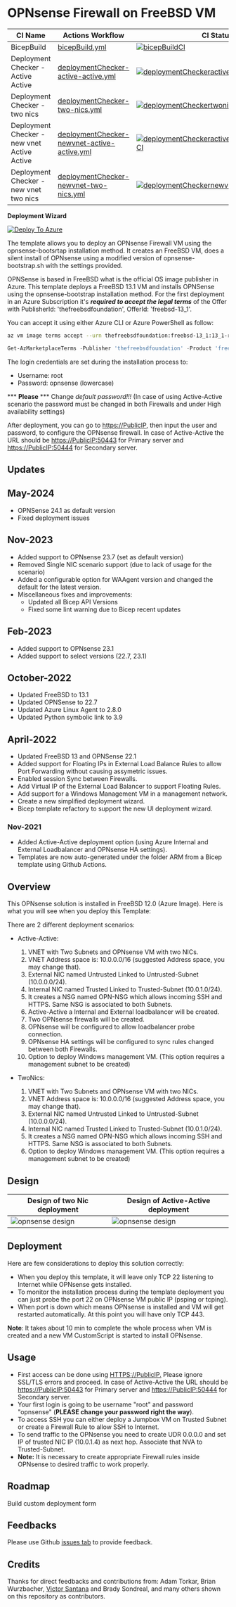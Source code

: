 # OPNsense Firewall on FreeBSD VM

CI Name | Actions Workflow | CI Status |
|--------|--------|--------|
| BicepBuild | [bicepBuild.yml](./.github/workflows/bicepBuild.yml) | [![bicepBuildCI](https://github.com/dmauser/opnazure/actions/workflows/bicepBuild.yml/badge.svg?branch=dev)](https://github.com/dmauser/opnazure/actions/workflows/bicepBuild.yml) |
| Deployment Checker - Active Active | [deploymentChecker-active-active.yml](./.github/workflows/deploymentChecker-active-active.yml) | [![deploymentCheckeractiveactiveactiveCI](https://github.com/dmauser/opnazure/actions/workflows/deploymentChecker-active-active.yml/badge.svg?branch=master)](https://github.com/dmauser/opnazure/actions/workflows/deploymentChecker-active-active.yml) |
| Deployment Checker - two nics | [deploymentChecker-two-nics.yml](./.github/workflows/deploymentChecker-two-nics.yml) | [![deploymentCheckertwonicsCI](https://github.com/dmauser/opnazure/actions/workflows/deploymentChecker-two-nics.yml/badge.svg?branch=master)](https://github.com/dmauser/opnazure/actions/workflows/deploymentChecker-two-nics.yml) |
| Deployment Checker - new vnet Active Active | [deploymentChecker-newvnet-active-active.yml](./.github/workflows/deploymentChecker-newvnet-active-active.yml) | [![deploymentCheckeractivenewvnetactiveactiveCI](https://github.com/dmauser/opnazure/actions/workflows/deploymentChecker-active-active.yml/badge.svg?branch=master)](https://github.com/dmauser/opnazure/actions/workflows/deploymentChecker-active-active.yml) |
| Deployment Checker - new vnet two nics | [deploymentChecker-newvnet-two-nics.yml](./.github/workflows/deploymentChecker-two-nics.yml) | [![deploymentCheckernewvnettwonicsCI](https://github.com/dmauser/opnazure/actions/workflows/deploymentChecker-newvnet-two-nics.yml/badge.svg?branch=master)](https://github.com/dmauser/opnazure/actions/workflows/deploymentChecker-newvnet-two-nics.yml) |

**Deployment Wizard**

[![Deploy To Azure](https://raw.githubusercontent.com/Azure/azure-quickstart-templates/master/1-CONTRIBUTION-GUIDE/images/deploytoazure.svg?sanitize=true)](https://portal.azure.com/#create/Microsoft.Template/uri/https%3A%2F%2Fraw.githubusercontent.com%2Fdmauser%2Fopnazure%2Fmaster%2FARM%2Fmain.json%3F/uiFormDefinitionUri/https%3A%2F%2Fraw.githubusercontent.com%2Fdmauser%2Fopnazure%2Fmaster%2Fbicep%2FuiFormDefinition.json)

The template allows you to deploy an OPNsense Firewall VM using the opnsense-bootsrtap installation method. It creates an FreeBSD VM, does a silent install of OPNsense using a modified version of opnsense-bootstrap.sh with the settings provided.

OPNSense is based in FreeBSD what is the official OS image publisher in Azure. This template deploys a FreeBSD 13.1 VM and installs OPNSense using the opnsense-bootstrap installation method. For the first deployment in an Azure Subscription it's ***required to accept the legal terms*** of the Offer with PublisherId: 'thefreebsdfoundation', OfferId: 'freebsd-13_1'.

You can accept it using either Azure CLI or Azure PowerShell as follow:

```bash
az vm image terms accept --urn thefreebsdfoundation:freebsd-13_1:13_1-release:13.1.0 -o none
```

```powershell
Get-AzMarketplaceTerms -Publisher 'thefreebsdfoundation' -Product 'freebsd-13_1' -Name '13_1-release' -OfferType 'latest' | Set-AzMarketplaceTerms -Accept
```

The login credentials are set during the installation process to:

- Username: root
- Password: opnsense (lowercase)

*** **Please** *** Change *default password!!!* (In case of using Active-Active scenario the password must be changed in both Firewalls and under High availability settings)

After deployment, you can go to <https://PublicIP>, then input the user and password, to configure the OPNsense firewall.
In case of Active-Active the URL should be <https://PublicIP:50443> for Primary server and <https://PublicIP:50444> for Secondary server.

## Updates

## May-2024
- OPNSense 24.1 as default version
- Fixed deployment issues

## Nov-2023

- Added support to OPNsense 23.7 (set as default version)
- Removed Single NIC scenario support (due to lack of usage for the scenario)
- Added a configurable option for WAAgent version and changed the default for the latest version.
- Miscellaneous fixes and improvements:
  - Updated all Bicep API Versions
  - Fixed some lint warning due to Bicep recent updates

## Feb-2023
- Added support to OPNsense 23.1
- Added support to select versions (22.7, 23.1)

## October-2022
- Updated FreeBSD to 13.1
- Updated OPNSense to 22.7
- Updated Azure Linux Agent to 2.8.0
- Updated Python symbolic link to 3.9

## April-2022
- Updated FreeBSD 13 and OPNSense 22.1
- Added support for Floating IPs in External Load Balance Rules to allow Port Forwarding without causing assymetric issues.
- Enabled session Sync between Firewalls.
- Add Virtual IP of the External Load Balancer to support Floating Rules.
- Add support for a Windows Management VM in a management network.
- Create a new simplified deployment wizard.
- Bicep template refactory to support the new UI deployment wizard.

### Nov-2021
- Added Active-Active deployment option (using Azure Internal and External Loadbalancer and OPNsense HA settings).
- Templates are now auto-generated under the folder ARM from a Bicep template using Github Actions.

## Overview

This OPNsense solution is installed in FreeBSD 12.0 (Azure Image).
Here is what you will see when you deploy this Template:

There are 2 different deployment scenarios:

- Active-Active:
    1) VNET with Two Subnets and OPNsense VM with two NICs.
    2) VNET Address space is: 10.0.0.0/16 (suggested Address space, you may change that).
    3) External NIC named Untrusted Linked to Untrusted-Subnet (10.0.0.0/24).
    4) Internal NIC named Trusted Linked to Trusted-Subnet (10.0.1.0/24).
    5) It creates a NSG named OPN-NSG which allows incoming SSH and HTTPS. Same NSG is associated to both Subnets.
    6) Active-Active a Internal and External loadbalancer will be created.
    7) Two OPNsense firewalls will be created.
    8) OPNsense will be configured to allow loadbalancer probe connection.
    9) OPNsense HA settings will be configured to sync rules changed between both Firewalls.
    10) Option to deploy Windows management VM. (This option requires a management subnet to be created)

- TwoNics:
    1) VNET with Two Subnets and OPNsense VM with two NICs.
    2) VNET Address space is: 10.0.0.0/16 (suggested Address space, you may change that).
    3) External NIC named Untrusted Linked to Untrusted-Subnet (10.0.0.0/24).
    4) Internal NIC named Trusted Linked to Trusted-Subnet (10.0.1.0/24).
    5) It creates a NSG named OPN-NSG which allows incoming SSH and HTTPS. Same NSG is associated to both Subnets.
    6) Option to deploy Windows management VM. (This option requires a management subnet to be created)

## Design

Design of two Nic deployment | Design of Active-Active deployment |
|--------|--------|
|![opnsense design](./images/two-nics.png)|![opnsense design](./images/active-active.png)|

## Deployment

Here are few considerations to deploy this solution correctly:

- When you deploy this template, it will leave only TCP 22 listening to Internet while OPNsense gets installed.
- To monitor the installation process during the template deployment you can just probe the port 22 on OPNsense VM public IP (psping or tcping).
- When port is down which means OPNsense is installed and VM will get restarted automatically. At this point you will have only TCP 443.

**Note**: It takes about 10 min to complete the whole process when VM is created and a new VM CustomScript is started to install OPNsense.

## Usage

- First access can be done using <HTTPS://PublicIP.> Please ignore SSL/TLS errors and proceed. In case of Active-Active the URL should be <https://PublicIP:50443> for Primary server and <https://PublicIP:50444> for Secondary server.
- Your first login is going to be username "root" and password "opnsense" (**PLEASE change your password right the way**).
- To access SSH you can either deploy a Jumpbox VM on Trusted Subnet or create a Firewall Rule to allow SSH to Internet.
- To send traffic to the OPNsense you need to create UDR 0.0.0.0 and set IP of trusted NIC IP (10.0.1.4) as next hop. Associate that NVA to Trusted-Subnet.
- **Note:** It is necessary to create appropriate Firewall rules inside OPNsense to desired traffic to work properly.

## Roadmap

Build custom deployment form

## Feedbacks

Please use Github [issues tab](https://github.com/dmauser/opnazure/issues) to provide feedback.

## Credits

Thanks for direct feedbacks and contributions from: Adam Torkar, Brian Wurzbacher, [Victor Santana](https://github.com/welasco) and Brady Sondreal, and many others shown on this repository as contributors.
